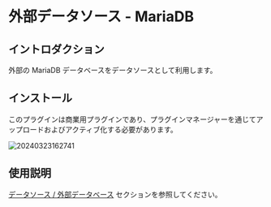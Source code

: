 # 外部データソース - MariaDB

<PluginInfo commercial="true" name="data-source-external-mariadb"></PluginInfo>

## イントロダクション

外部の MariaDB データベースをデータソースとして利用します。

## インストール

このプラグインは商業用プラグインであり、プラグインマネージャーを通じてアップロードおよびアクティブ化する必要があります。

![20240323162741](https://static-docs.nocobase.com/20240323162741.png)

## 使用説明

[データソース / 外部データベース](/handbook/data-source-manager/external-database) セクションを参照してください。

